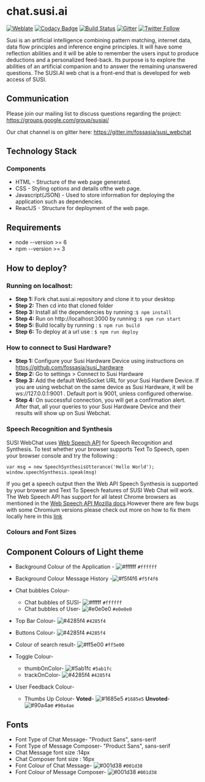 # chat.susi.ai

[![Weblate](https://hosted.weblate.org/widgets/susi-ai/-/chat/svg-badge.svg)](https://hosted.weblate.org/engage/susi-ai/?utm_source=widget)
[![Codacy Badge](https://api.codacy.com/project/badge/Grade/db948e1eb4b2457386ba80388e8390cf)](https://www.codacy.com/app/rishiraj824/chat.susi.ai?utm_source=github.com&utm_medium=referral&utm_content=fossasia/chat.susi.ai&utm_campaign=badger)
[![Build Status](https://travis-ci.org/fossasia/chat.susi.ai.svg?branch=master)](https://travis-ci.org/fossasia/chat.susi.ai)
[![Gitter](https://badges.gitter.im/Join%20Chat.svg)](https://gitter.im/fossasia/susi_webchat?utm_source=badge&utm_medium=badge&utm_campaign=pr-badge&utm_content=badge)
[![Twitter Follow](https://img.shields.io/twitter/follow/asksusi.svg?style=social&label=Follow&maxAge=2592000?style=flat-square)](https://twitter.com/asksusi)

Susi is an artificial intelligence combining pattern matching, internet data, data flow principles and inference engine principles. It will have some reflection abilities and it will be able to remember the users input to produce deductions and a personalized feed-back. Its purpose is to explore the abilities of an artificial companion and to answer the remaining unanswered questions. The SUSI.AI web chat is a front-end that is developed for web access of SUSI.

## Communication

Please join our mailing list to discuss questions regarding the project: https://groups.google.com/group/susiai/

Our chat channel is on gitter here: https://gitter.im/fossasia/susi_webchat

## Technology Stack

### Components
* HTML - Structure of the web page generated.
* CSS - Styling options and details ofthe web page.
* Javascript(JSON) - Used to store information for deploying the application such as dependencies.
* ReactJS - Structure for deployment of the web page.

## Requirements
* node --version >= 6
* npm --version >= 3

## How to deploy?

### Running on localhost:
* **Step 1:** Fork chat.susi.ai repository and clone it to your desktop
* **Step 2:** Then cd into that cloned folder
* **Step 3:** Install all the dependencies by running :```$ npm install```
* **Step 4:** Run on http://localhost:3000 by running :```$ npm run start```
* **Step 5:** Build locally by running : ```$ npm run build ```
* **Step 6:** To deploy at a url use : ```$ npm run deploy ```

### How to connect to Susi Hardware?
* **Step 1:** Configure your Susi Hardware Device using instructions on https://github.com/fossasia/susi_hardware
* **Step 2:** Go to settings > Connect to Susi Hardware
* **Step 3:** Add the default WebSocket URL for your Susi Hardwre Device. If you are using webchat on the same device as Susi Hardware, it will be ws://127.0.0.1:9001 . Default port is 9001, unless configured otherwise.
* **Step 4:** On successful connection, you will get a confirmation alert. After that, all your queries to your Susi Hardware Device and their results will show up on Susi Webchat.

### Speech Recognition and Synthesis

SUSI WebChat uses [Web Speech API](https://github.com/mdn/web-speech-api/) for Speech Recognition and Synthesis. To test whether your browser supports Text To Speech, open your browser console and try the following :

```
var msg = new SpeechSynthesisUtterance('Hello World');
window.speechSynthesis.speak(msg)
```

If you get a speech output then the Web API Speech Synthesis is supported by your browser and Text To Speech features of SUSI Web Chat will work. The Web Speech API has support for all latest Chrome browsers as mentioned in the [Web Speech API Mozilla docs](https://developer.mozilla.org/en-US/docs/Web/API/Web_Speech_API).However there are few bugs with some Chromium versions please check out more on how to fix them locally here in this [link](https://bugs.debian.org/cgi-bin/bugreport.cgi?bug=742758)

### Colours and Font Sizes

## Component Colours of Light theme

* Background Colour of the Application - ![#ffffff](https://placehold.it/15/ffffff/000000?text=+) `#ffffff`
* Background Colour Message History -![#f5f4f6](https://placehold.it/15/f5f4f6/000000?text=+) `#f5f4f6`
* Chat bubbles Colour-
    * Chat bubbles of SUSI- ![#fffff](https://placehold.it/15/ffffff/000000?text=+) `#ffffff`
    * Chat bubbles of User-  ![#e0e0e0](https://placehold.it/15/e0e0e0/000000?text=+) `#e0e0e0`
* Top Bar Colour-  ![#4285f4](https://placehold.it/15/0084ff/000000?text=+) `#4285f4`
* Buttons Colour- ![#4285f4](https://placehold.it/15/0084ff/000000?text=+) `#4285f4`
* Colour of search result- ![#ff5e00](https://placehold.it/15/ff5e00/000000?text=+) `#ff5e00`

* Toggle Colour-
    * thumbOnColor- ![#5ab1fc](https://placehold.it/15/5ab1fc/000000?text=+) `#5ab1fc`
    * trackOnColor- ![#4285f4](https://placehold.it/15/0084ff/000000?text=+) `#4285f4`

* User Feedback Colour-
    * Thumbs Up Colour-
         **Voted**- ![#1685e5](https://placehold.it/15/1685e5/000000?text=+) `#1685e5`
         **Unvoted**- ![#90a4ae](https://placehold.it/15/90a4ae/000000?text=+) `#90a4ae`

## Fonts

* Font Type of Chat Message-  "Product Sans", sans-serif
* Font Type of Message Composer-  "Product Sans", sans-serif
* Chat Message font size :14px
* Chat Composer font size : 16px
* Font Colour of Chat Message- ![#001d38](https://placehold.it/15/001d38/000000?text=+) `#001d38`
* Font Colour of Message Composer- ![#001d38](https://placehold.it/15/001d38/000000?text=+) `#001d38`
